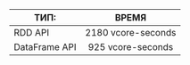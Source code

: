 | ТИП:           | ВРЕМЯ            | 
| ------------- |:--------------:|
| RDD API| 2180 vcore-seconds | 
| DataFrame API| 925 vcore-seconds | 